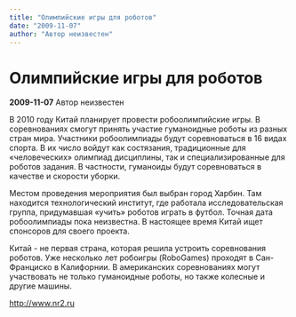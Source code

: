```yaml
---
title: "Олимпийские игры для роботов"
date: "2009-11-07"
author: "Автор неизвестен"
---
```


# Олимпийские игры для роботов

**2009-11-07** Автор неизвестен

В 2010 году Китай планирует провести робоолимпийские игры. В соревнованиях смогут принять участие гуманоидные роботы из разных стран мира. Участники робоолимпиады будут соревноваться в 16 видах спорта. В их число войдут как состязания, традиционные для «человеческих» олимпиад дисциплины, так и специализированные для роботов задания. В частности, гуманоиды будут соревноваться в качестве и скорости уборки.

Местом проведения мероприятия был выбран город Харбин. Там находится технологический институт, где работала исследовательская группа, придумавшая «учить» роботов играть в футбол. Точная дата робоолимпиады пока неизвестна. В настоящее время Китай ищет спонсоров для своего проекта.

Китай - не первая страна, которая решила устроить соревнования роботов. Уже несколько лет робоигры (RoboGames) проходят в Сан-Франциско в Калифорнии. В американских соревнованиях могут участвовать не только гуманоидные роботы, но также колесные и другие машины.

http://www.nr2.ru